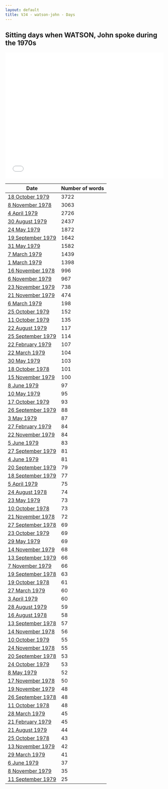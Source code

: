```yaml
---
layout: default
title: VJ4 - watson-john - Days
---
```

## Sitting days when WATSON, John spoke during the 1970s

<iframe width="100%" height="400" frameborder="0" scrolling="no" src="//plot.ly/~wragge/1219.embed"></iframe>

| Date | Number of words |
|--------------|----------------|
|[18 October 1979](https://historichansard.net/senate/1979/19791018_senate_31_s82/)|3722|
|[8 November 1978](https://historichansard.net/senate/1978/19781108_senate_31_s79/)|3063|
|[4 April 1979](https://historichansard.net/senate/1979/19790404_senate_31_s80/)|2726|
|[30 August 1979](https://historichansard.net/senate/1979/19790830_senate_31_s82/)|2437|
|[24 May 1979](https://historichansard.net/senate/1979/19790524_senate_31_s81/)|1872|
|[19 September 1979](https://historichansard.net/senate/1979/19790919_senate_31_s82/)|1642|
|[31 May 1979](https://historichansard.net/senate/1979/19790531_senate_31_s81/)|1582|
|[7 March 1979](https://historichansard.net/senate/1979/19790307_SENATE_31_S80/)|1439|
|[1 March 1979](https://historichansard.net/senate/1979/19790301_SENATE_31_S80/)|1398|
|[16 November 1978](https://historichansard.net/senate/1978/19781116_senate_31_s79/)|996|
|[6 November 1979](https://historichansard.net/senate/1979/19791106_senate_31_s83/)|967|
|[23 November 1979](https://historichansard.net/senate/1979/19791123_senate_31_s83/)|738|
|[21 November 1979](https://historichansard.net/senate/1979/19791121_senate_31_s83/)|474|
|[6 March 1979](https://historichansard.net/senate/1979/19790306_SENATE_31_S80/)|198|
|[25 October 1979](https://historichansard.net/senate/1979/19791025_senate_31_s83/)|152|
|[11 October 1979](https://historichansard.net/senate/1979/19791011_senate_31_s82/)|135|
|[22 August 1979](https://historichansard.net/senate/1979/19790822_senate_31_s82/)|117|
|[25 September 1979](https://historichansard.net/senate/1979/19790925_senate_31_s82/)|114|
|[22 February 1979](https://historichansard.net/senate/1979/19790222_senate_31_s80/)|107|
|[22 March 1979](https://historichansard.net/senate/1979/19790322_senate_31_s80/)|104|
|[30 May 1979](https://historichansard.net/senate/1979/19790530_senate_31_s81/)|103|
|[18 October 1978](https://historichansard.net/senate/1978/19781018_senate_31_s79/)|101|
|[15 November 1979](https://historichansard.net/senate/1979/19791115_senate_31_s83/)|100|
|[8 June 1979](https://historichansard.net/senate/1979/19790608_senate_31_s81/)|97|
|[10 May 1979](https://historichansard.net/senate/1979/19790510_senate_31_s81/)|95|
|[17 October 1979](https://historichansard.net/senate/1979/19791017_senate_31_s82/)|93|
|[26 September 1979](https://historichansard.net/senate/1979/19790926_senate_31_s82/)|88|
|[3 May 1979](https://historichansard.net/senate/1979/19790503_senate_31_s81/)|87|
|[27 February 1979](https://historichansard.net/senate/1979/19790227_senate_31_s80/)|84|
|[22 November 1979](https://historichansard.net/senate/1979/19791122_senate_31_s83/)|84|
|[5 June 1979](https://historichansard.net/senate/1979/19790605_senate_31_s81/)|83|
|[27 September 1979](https://historichansard.net/senate/1979/19790927_senate_31_s82/)|81|
|[4 June 1979](https://historichansard.net/senate/1979/19790604_senate_31_s81/)|81|
|[20 September 1979](https://historichansard.net/senate/1979/19790920_senate_31_s82/)|79|
|[18 September 1979](https://historichansard.net/senate/1979/19790918_senate_31_s82/)|77|
|[5 April 1979](https://historichansard.net/senate/1979/19790405_senate_31_s80/)|75|
|[24 August 1978](https://historichansard.net/senate/1978/19780824_senate_31_s78/)|74|
|[23 May 1979](https://historichansard.net/senate/1979/19790523_senate_31_s81/)|73|
|[10 October 1978](https://historichansard.net/senate/1978/19781010_senate_31_s78/)|73|
|[21 November 1978](https://historichansard.net/senate/1978/19781121_senate_31_s79/)|72|
|[27 September 1978](https://historichansard.net/senate/1978/19780927_senate_31_s78/)|69|
|[23 October 1979](https://historichansard.net/senate/1979/19791023_senate_31_s83/)|69|
|[29 May 1979](https://historichansard.net/senate/1979/19790529_senate_31_s81/)|69|
|[14 November 1979](https://historichansard.net/senate/1979/19791114_senate_31_s83/)|68|
|[13 September 1979](https://historichansard.net/senate/1979/19790913_senate_31_s82/)|66|
|[7 November 1979](https://historichansard.net/senate/1979/19791107_senate_31_s83/)|66|
|[19 September 1978](https://historichansard.net/senate/1978/19780919_senate_31_s78/)|63|
|[19 October 1978](https://historichansard.net/senate/1978/19781019_senate_31_s79/)|61|
|[27 March 1979](https://historichansard.net/senate/1979/19790327_senate_31_s80/)|60|
|[3 April 1979](https://historichansard.net/senate/1979/19790403_senate_31_s80/)|60|
|[28 August 1979](https://historichansard.net/senate/1979/19790828_senate_31_s82/)|59|
|[16 August 1978](https://historichansard.net/senate/1978/19780816_senate_31_s78/)|58|
|[13 September 1978](https://historichansard.net/senate/1978/19780913_senate_31_s78/)|57|
|[14 November 1978](https://historichansard.net/senate/1978/19781114_senate_31_s79/)|56|
|[10 October 1979](https://historichansard.net/senate/1979/19791010_senate_31_s82/)|55|
|[24 November 1978](https://historichansard.net/senate/1978/19781124_senate_31_s79/)|55|
|[20 September 1978](https://historichansard.net/senate/1978/19780920_senate_31_s78/)|53|
|[24 October 1979](https://historichansard.net/senate/1979/19791024_senate_31_s83/)|53|
|[8 May 1979](https://historichansard.net/senate/1979/19790508_senate_31_s81/)|52|
|[17 November 1978](https://historichansard.net/senate/1978/19781117_senate_31_s79/)|50|
|[19 November 1979](https://historichansard.net/senate/1979/19791119_senate_31_s83/)|48|
|[26 September 1978](https://historichansard.net/senate/1978/19780926_senate_31_s78/)|48|
|[11 October 1978](https://historichansard.net/senate/1978/19781011_senate_31_s78/)|48|
|[28 March 1979](https://historichansard.net/senate/1979/19790328_senate_31_s80/)|45|
|[21 February 1979](https://historichansard.net/senate/1979/19790221_senate_31_s80/)|45|
|[21 August 1979](https://historichansard.net/senate/1979/19790821_senate_31_s82/)|44|
|[25 October 1978](https://historichansard.net/senate/1978/19781025_senate_31_s79/)|43|
|[13 November 1979](https://historichansard.net/senate/1979/19791113_senate_31_s83/)|42|
|[29 March 1979](https://historichansard.net/senate/1979/19790329_senate_31_s80/)|41|
|[6 June 1979](https://historichansard.net/senate/1979/19790606_senate_31_s81/)|37|
|[8 November 1979](https://historichansard.net/senate/1979/19791108_senate_31_s83/)|35|
|[11 September 1979](https://historichansard.net/senate/1979/19790911_senate_31_s82/)|25|
